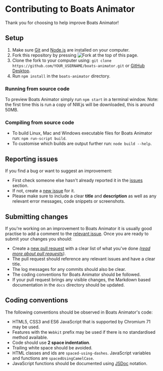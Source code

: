 # Contributing to Boats Animator
Thank you for choosing to help improve Boats Animator!

## Setup
1. Make sure [Git](https://git-scm.com/) and [Node.js](https://nodejs.org/) are installed on your computer.
2. Fork this repository by pressing ![Fork](https://camo.githubusercontent.com/07b3944af53da32b0cffe98152c45c46431a82f0/687474703a2f2f6938312e73657276696d672e636f6d2f752f6638312f31362f33332f30362f31312f666f726b6d6531322e706e67) at the top of this page.
3. Clone the fork to your computer using: `git clone https://github.com/YOUR_USERNAME/boats-animator.git` or [GitHub Desktop](https://desktop.github.com/).
4. Run `npm install` in the `boats-animator` directory.

### Running from source code
To preview Boats Animator simply run `npm start` in a terminal window. Note: the first time this is run a copy of NW.js will be downloaded, this is around 50MB.

### Compiling from source code
* To build Linux, Mac and Windows executable files for Boats Animator run: `npm run-script build`.
* To customise which builds are output further run: `node build --help`.

## Reporting issues
If you find a bug or want to suggest an improvement:
* First check someone else hasn't already reported it in the [issues](https://github.com/charlielee/boats-animator/issues) section.
* If not, create a [new issue](https://github.com/charlielee/boats-animator/issues/new) for it.
* Please make sure to include a clear **title** and **description** as well as any relevant error messages, code snippets or screenshots.

## Submitting changes
If you're working on an improvement to Boats Animator it is usually good practise to add a comment to the [relevant issue](https://github.com/charlielee/boats-animator/issues). Once you are ready to submit your changes you should:
* Create a [new pull request](https://github.com/charlielee/boats-animator/pull/new/master) with a clear list of what you've done *([read more about pull requests](http://help.github.com/pull-requests/))*.
* The pull request should reference any relevant issues and have a clear title.
* The log messages for any commits should also be clear.
* The coding conventions for Boats Animator should be followed.
* If your pull request brings any visible changes, the Markdown based documentation in the `docs` directory should be updated.

## Coding conventions
The following conventions should be observed in Boats Animator's code:
* HTML5, CSS3 and ES6 JavaScript that is supported by Chromium 71 may be used.
* Features with the `Webkit` prefix may be used if there is no standardised method available.
* Code should use **2 space indentation**.
* Trailing white space should be avoided.
* HTML classes and ids are `spaced-using-dashes`. JavaScript variables and functions are `spacedUsingCamelCase`.
* JavaScript functions should be documented using [JSDoc](http://usejsdoc.org/about-getting-started.html) notation.
